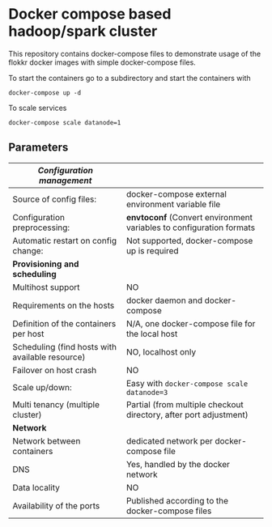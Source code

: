 # Docker compose based hadoop/spark cluster

This repository contains docker-compose files to demonstrate usage of the flokkr docker images with simple docker-compose files.

To start the containers go to a subdirectory and start the containers with 

```
docker-compose up -d
```

To scale services

```
docker-compose scale datanode=1
```

## Parameters

| _Configuration management_               |                                          |
| ---------------------------------------- | ---------------------------------------- |
| Source of config files:                  | docker-compose external environment variable file |
| Configuration preprocessing:             | **envtoconf** (Convert environment variables to configuration formats |
| Automatic restart on config change:      | Not supported, docker-compose up is required |
| __Provisioning and scheduling__          |                                          |
| Multihost support                        | NO                                       |
| Requirements on the hosts                | docker daemon and docker-compose         |
| Definition of the containers per host    | N/A, one docker-compose file for the local host |
| Scheduling (find hosts with available resource) | NO, localhost only                       |
| Failover on host crash                   | NO                                       |
| Scale up/down:                           | Easy with ```docker-compose scale datanode=3``` |
| Multi tenancy (multiple cluster)         | Partial (from multiple checkout directory, after port adjustment) |
| __Network__                              |                                          |
| Network between containers               | dedicated network per docker-compose file |
| DNS                                      | Yes, handled by the docker network       |
| Data locality                            | NO                                       |
| Availability of the ports                | Published according to the docker-compose files |
